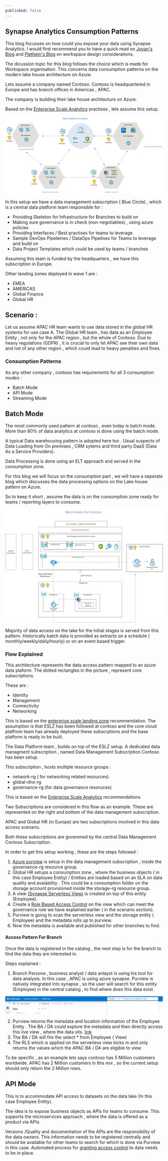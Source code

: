```yaml
---
published: false
---
```

## Synapse Analytics Consumption Patterns

This blog focusses on how could you expose your data using Synapse Analytics. I would first recommend you to have a quick read on [Jovan's Blog](https://techcommunity.microsoft.com/t5/azure-synapse-analytics-blog/the-best-practices-for-organizing-synapse-workspaces-and/ba-p/3002506) and [Piethein's Blog](https://towardsdatascience.com/best-practices-for-organizing-synapse-workspaces-977fe14b1fdb) on workspace design considerations.

The dicussion topic for this blog follows the choice which is made for Workspace organisation. This concerns data consumption patterns on the modern lake house architecture on Azure.

Lets assume a company named Contoso. Contoso is headquartered in Europe and has branch offices in Americas , APAC.

The company is building their lake house architecture on Azure. 

Based on the [Enterprise Scale Analytics](https://docs.microsoft.com/en-us/azure/cloud-adoption-framework/scenarios/data-management/) practises , lets assume this setup.


![Contoso Mesh](/images/contoso_data_mesh.png)


In this setup we have a data management subscription ( Blue Circle) , which is a central data platform team responsible for :

- Providing Skeleton for Infrastructure for Branches to build on
- Making sure governance is in check (non-negotiables) , using azure policies
- Providing Interfaces / Best practises for teams to leverage
- Sample DevOps Pipeleines / DataOps Pipelines for Teams to leverage and build on
- Data Project Templates which could be used by teams / branches

Assuming this team is funded by the headquarters , we have this subscription in Europe.

Other landing zones deployed in wave 1 are :

- EMEA 
- AMERICAS 
- Global Finance 
- Global HR 


## Scenario :

Let us assume APAC HR team wants to use data stored in the global HR systems for use case A.  The Global HR team , has data  as an Employee Entity , not only for the APAC region , but the whole of Contoso. Due to heavy regulations (GDPR) , it is crucial to only let APAC see thier own data and not of any other region , which could lead to heavy penalties and fines.

### Consumption Patterns

As any other company , contoso has requirements for all 3 consumption modes :

- Batch Mode
- API Mode
- Streaming Mode

## Batch Mode

The most commonly used pattern at contoso , even today is batch mode. More than 80% of data analytics at contoso is done using the batch mode.

A typical Data warehousing pattern is adopted here too . Usual suspects of Data Loading from On premises , CRM sytems and third party DaaS (Data As a Service Providers).

Data Processing is done using an ELT approach and served in the consumption zone.

For this blog we will focus on the consumption part , we will have a seperate blog which discusses the data processing options on the Lake house pattern on Azure.

So to keep it short , assume the data is on the consumption zone ready for teams / reporting layers to consume.

![Batch Consumption](/images/batch_access.png)

Majority of data access on the lake for the initial stages is served from this pattern. Historically batch data is provided as extracts on a schedule ( monthly/weekly/daily/hourly) or on an event based trigger.

### Flow Explained

This architecture represents the data access pattern mapped to an azure data plaform. The dotted rectangles in the picture , represent core subscriptions.

These are :
- Identity 
- Management 
- Connectivity 
- Networking 

This is based on the [enterprise scale landing zone](https://docs.microsoft.com/en-us/azure/cloud-adoption-framework/ready/landing-zone/) recommendation. The assumption is that ESLZ has been followed at contoso and the core cloud platfrom team has already deployed these subscrptions and the base platform is ready to be built.

The Data Platform team , builds on top of the ESLZ setup.  A dedicated data managment subscription , named Data Management Subscription Contoso has been setup.

This subscription , hosts multiple resource groups :

- network-rg ( for networking related resources)
- global-dns-rg
- governance-rg (for data governance resoruces)

This is based on the [Enterprise Scale Analytics](https://docs.microsoft.com/en-us/azure/cloud-adoption-framework/scenarios/data-management/) recommendations

Two Subscriptions are considered in this flow as an example. These are represented on the right and bottom of the data management subscription. 

APAC and Global HR (in Europe) are two subscriptions involved in this data access scenario.

Both these subscriptions are goverened by the central Data Management Contoso Subscription.


In order to get this setup working , these are the steps followed :

1. [Azure purview](https://docs.microsoft.com/en-us/azure/purview/overview#:~:text=Azure%20Purview%20is%20a%20unified%20data%20governance%20service,discovery%2C%20sensitive%20data%20classification%2C%20and%20end-to-end%20data%20lineage.) is setup in the data management subscription , inside the governance-rg resource group.
2. Global HR setups a consumption zone , where the business objects ( in this case Employee Entity) / Entities are loaded based on an SLA on data quality and avaiability . This could be a consumption folder on the storage account provisioned inside the storage-rg resource group.
3. A view [(Synapse Serverless View)](https://docs.microsoft.com/en-us/azure/synapse-analytics/sql/create-use-views) is created on top of this entity (Employee).
4. Create a [Role Based Access Control](https://techcommunity.microsoft.com/t5/azure-synapse-analytics-blog/how-to-implement-row-level-security-in-serverless-sql-pools/ba-p/2354759) on the view which can meet the governance rule we have explained earlier ( in the scenario section).
5. Purview is going to scan the serverless view and the storage entity ( Employee) and the metadata rolls up to purview.
6. Now the metadata is available and published for other branches to find.

#### Access Pattern For Branch 

Once the data is registered in the catalog , the next step is for the branch to find the data they are interested in.

Steps explained :

1. Branch Persona , business analyst / data anlayst is using his tool for data analysis. In this case , APAC is using azure synapse. Purview is natively integrated into synapse , so the user will search for this entity (Employee) in the central catalog , to find where does this data exist. 

![purivew_synapse integration](/images/purview_search.PNG)

2. Purview returns the metadata and location information of the Employee Entity . The BA / DA could explore the metadata and then directly access this live view , where the data sits. [link](https://docs.microsoft.com/en-us/azure/synapse-analytics/catalog-and-governance/how-to-discover-connect-analyze-azure-purview)
3. The BA / DA will fire the select * from Employee ( View)
4. The RLS which is applied on the serverless view kicks in and only returns the values which the APAC BA / DA are eligible to view.

To be specific , as an example lets says contoso has 5 Million customers worldwide.  APAC has 2 Million customers in this mix , so the current setup should only return the 2 Million rows. 

## API Mode

This is to accommodate API access to datasets on the  data lake (In this case Employee Entity).

The idea is to expose business objects as APIs for teams to consume. This supports the microservices approach , where the data is offered as a product via APIs.

Versions /Quality  and documentation of the APIs are the responsibility of the data owners. This information needs to be registered centrally and should be available for other teams to search for which is done via Purview in this case.
Automated process for [granting access control](https://docs.microsoft.com/en-us/azure/purview/how-to-data-owner-policy-authoring-generic) to data needs to be in place.


